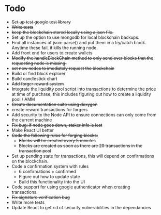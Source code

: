 # Todo
* ~~Set up test google test library~~
* ~~Write tests~~
* ~~keep the blockchain stored locally using a json file.~~
* Set up the option to use mongodb for local 
blockchain backups.
* Find all instances of json::parse() and put them 
in a try/catch block. Anytime these fail, it kills the running node.
* Add front end for users to create wallets
* ~~Modify the handleBlockChain method to only send over blocks that the 
requesting node is missing.~~
* ~~set new nodes to imediately request the blockchain~~
* Build or find block explorer
* Build candlestick chart
* ~~Add forger reward system~~
* Integrate the liquidity pool script into 
transactions to determine the price at time of 
purchase, this includes figuring out how to
create a liquidity pool / AMM
* ~~Create documentation suite using doxygen~~
* create reward transactions for forgers
* Add security to the Node API to ensure 
connections can only come from the current 
machine
* ~~Fix bug: if node goes down, staker info is lost~~
* Make React UI better
* ~~Code the following rules for forging blocks:~~ 
  * ~~Blocks will be created every 5 minutes~~
  * ~~Blocks are created as soon as there are 20 transactions in the transaction
  pool~~
* Set up pending state for transactions, this will
depend on confirmations on the blockchain.
* Code a confirmation system with rules
  * 6 confirmations = confirmed
  * Figure out how to update state
  * Build this functionality into the UI
* Code support for using google authenticator when
creating transactions.
* ~~Fix signature verification bug~~
* Write more tests
* Update React to get rid of security vulnerabilities in the dependancies